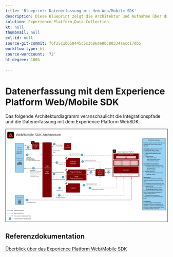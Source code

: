 ```yaml
---
title: 'Blueprint: Datenerfassung mit dem Web/Mobile SDK'
description: Diese Blueprint zeigt die Architektur und Aufnahme über das Experience Platform Web and Mobile SDK
solution: Experience Platform,Data Collection
kt: null
thumbnail: null
exl-id: null
source-git-commit: f6f25c1b650445c5c3686de80c80334aacc17db5
workflow-type: ht
source-wordcount: '72'
ht-degree: 100%

---
```


# Datenerfassung mit dem Experience Platform Web/Mobile SDK

Das folgende Architekturdiagramm veranschaulicht die Integrationspfade und die Datenerfassung mit dem Experience Platform WebSDK.

<img src="assets/web_sdk_flow.svg" alt="Referenzarchitektur für die Implementierung mit dem Experience Platform Web and Mobile SDK" style="border:1px solid #4a4a4a" />

## Referenzdokumentation

[Überblick über das Experience Platform Web/Mobile SDK](https://experienceleague.adobe.com/docs/experience-platform/edge/home.html?lang=de)

